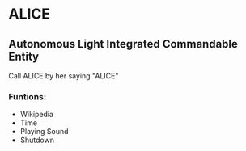 # ALICE
## Autonomous Light Integrated Commandable Entity

Call ALICE by her saying "ALICE"

### Funtions:
  - Wikipedia
  - Time
  - Playing Sound
  - Shutdown

